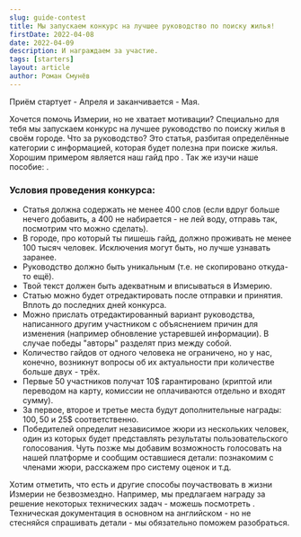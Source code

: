 ```yaml
---
slug: guide-contest
title: Мы запускаем конкурс на лучшее руководство по поиску жилья!
firstDate: 2022-04-08
date: 2022-04-09
description: И награждаем за участие.
tags: [starters]
layout: article
author: Роман Смунёв
---
```


<script>
    import Summary from "$lib/components/Article/Summary.svelte";
    import TextLink from "$lib/components/ui-elements/TextLink.svelte";
</script>

Приём стартует - Апреля и заканчивается - Мая.

<Summary
    text="Напиши и отправь нам руководство. Получи 10$ гарантированно (первые 50 человек) и возможность побороться за дополнительные награды."
/>

Хочется помочь Измерии, но не хватает мотивации? Специально для тебя мы запускаем конкурс на лучшее руководство по поиску жилья в своём городе. Что за руководство? Это статья, разбитая определённые категории с информацией, которая будет полезна при поиске жилья. Хорошим примером является наш гайд про <TextLink href="../minsk-belarus/" text="Минск" />. Так же изучи наше пособие: <TextLink href="../write-a-guide/" text="как написать свой гайд" />.

### Условия проведения конкурса:

- Статья должна содержать не менее 400 слов (если вдруг больше нечего добавить, а 400 не набирается - не лей воду, отправь так, посмотрим что можно сделать).
- В городе, про который ты пишешь гайд, должно проживать не менее 100 тысяч человек. Исключения могут быть, но лучше узнавать заранее.
- Руководство должно быть уникальным (т.е. не скопировано откуда-то ещё).
- Твой текст должен быть адекватным и вписываться в Измерию.
- Статью можно будет отредактировать после отправки и принятия. Вплоть до последних дней конкурса.
- Можно прислать отредактированный вариант руководства, написанного другим участником с объяснением причин для изменения (например обновление устаревшей информации). В случае победы "авторы" разделят приз между собой.
- Количество гайдов от одного человека не ограничено, но у нас, конечно, возникнут вопросы об их актуальности при количестве больше двух - трёх.
- Первые 50 участников получат 10$ гарантировано (криптой или переводом на карту, комиссии не оплачиваются отдельно и входят сумму).
- За первое, второе и третье места будут дополнительные награды: 100$, 50$ и 25$ соответственно.
- Победителей определит независимое жюри из нескольких человек, один из которых будет представлять результаты пользовательского голосования. Чуть позже мы добавим возможность голосовать на нашей платформе и сообщим оставшиеся детали: познакомим с членами жюри, расскажем про систему оценок и т.д.

Хотим отметить, что есть и другие способы поучаствовать в жизни Измерии не безвозмездно. Например, мы предлагаем награду за решение некоторых технических задач - можешь посмотреть <TextLink href="https://github.com/RomanistHere/Measureland/issues" text="на гитхабе" blank={true} />. Техническая документация в основном на английском - но не стесняйся спрашивать детали - мы обязательно поможем разобраться.

